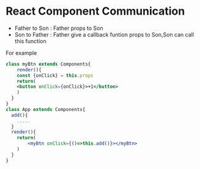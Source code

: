 # React Component Communication

+ Father to Son : Father props to Son
+ Son to Father : Father give a callback funtion props to Son,Son can call this function

For example

```jsx
class myBtn extends Components{
 	render(){
    const {onClick} = this.props
    return(
    <button onClick={onClick}>+1</button>
    )
  }
}
class App extends Components{
  add(){
    .....
  }
  render(){
  	return(
    	<myBtn onClick={()=>this.add()}></myBtn>
    )  
  }
}
```





